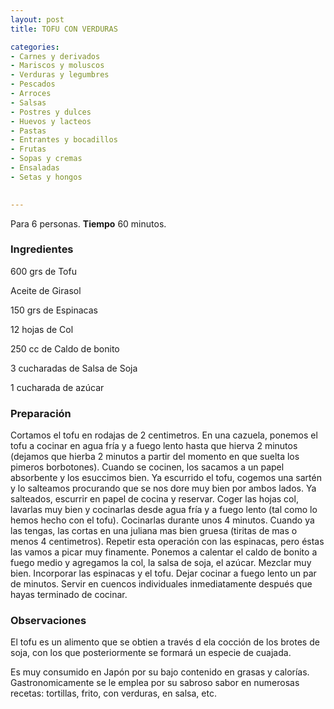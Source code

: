 ```yaml
---
layout: post
title: TOFU CON VERDURAS

categories:
- Carnes y derivados
- Mariscos y moluscos
- Verduras y legumbres
- Pescados
- Arroces
- Salsas
- Postres y dulces
- Huevos y lacteos
- Pastas
- Entrantes y bocadillos
- Frutas
- Sopas y cremas
- Ensaladas
- Setas y hongos
 

---
```

Para 6 personas.
<b>Tiempo</b> 60 minutos.

<h3>Ingredientes</h3>

600 grs de Tofu

Aceite de Girasol

150 grs de Espinacas

12 hojas de Col

250 cc de Caldo de bonito

3 cucharadas de Salsa de Soja

1 cucharada de azúcar

<h3>Preparación</h3>

Cortamos el tofu en rodajas de 2 centimetros. En una cazuela, ponemos el tofu a cocinar en agua fría y a fuego lento hasta que hierva 2 minutos (dejamos que hierba 2 minutos a partir del momento en que suelta los pimeros borbotones). Cuando se cocinen, los sacamos a un papel absorbente y los esuccimos bien. Ya escurrido el tofu, cogemos una sartén y lo salteamos procurando que se nos dore muy bien por ambos lados. Ya salteados, escurrir en papel de cocina y reservar. Coger las hojas col, lavarlas muy bien y cocinarlas desde agua fría y a fuego lento (tal como lo hemos hecho con el tofu). Cocinarlas durante unos 4 minutos. Cuando ya las tengas, las cortas en una juliana mas bien gruesa (tiritas de mas o menos 4 centimetros). Repetir esta operación con las espinacas, pero éstas las vamos a picar muy finamente. Ponemos a calentar el caldo de bonito a fuego medio y agregamos la col, la salsa de soja, el azúcar. Mezclar muy bien. Incorporar las espinacas y el tofu. Dejar cocinar a fuego lento un par de minutos. Servir en cuencos individuales inmediatamente después que hayas terminado de cocinar.

<h3>Observaciones</h3>

El tofu es un alimento que se obtien a través d ela cocción de los brotes de soja, con los que posteriormente se formará un especie de cuajada.

Es muy consumido en Japón por su bajo contenido en grasas y calorías. Gastronomicamente se le emplea por su sabroso sabor en numerosas recetas: tortillas, frito, con verduras, en salsa, etc.

